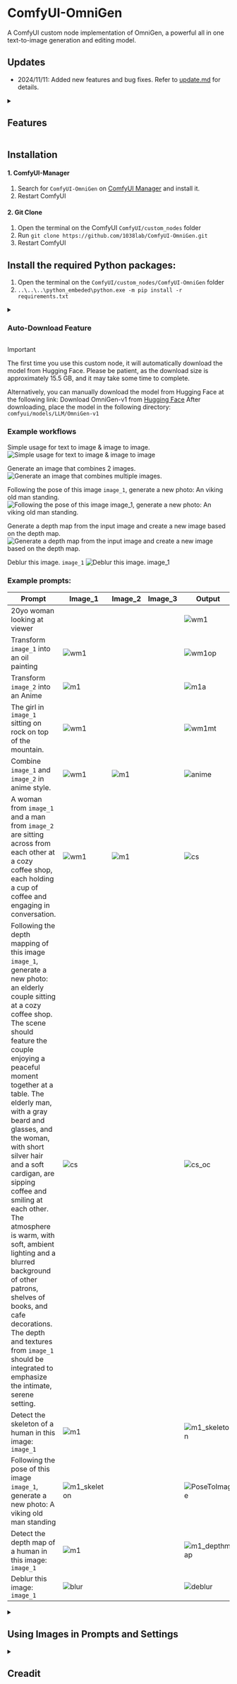 # ComfyUI-OmniGen

A ComfyUI custom node implementation of OmniGen, a powerful all in one text-to-image generation and editing model.

## Updates

- 2024/11/11: Added new features and bug fixes. Refer to [update.md](update.md) for details.

<details>
<summary><h2>Features</h2></summary>
  
- Text-to-Image Generation
- Image Editing
- Support for Multiple Input Images
- Memory Optimization Options
- Flexible Image Size Control
</details>

## Installation
#### 1. ComfyUI-Manager
  1. Search for `ComfyUI-OmniGen` on [ComfyUI Manager](https://github.com/ltdrdata/ComfyUI-Manager) and install it.
  2. Restart ComfyUI
#### 2. Git Clone
  1. Open the terminal on the ComfyUI `ComfyUI/custom_nodes` folder
  2. Run `git clone https://github.com/1038lab/ComfyUI-OmniGen.git`
  3. Restart ComfyUI

## Install the required Python packages:
  1. Open the terminal on the `ComfyUI/custom_nodes/ComfyUI-OmniGen` folder
  2. `..\..\..\python_embeded\python.exe -m pip install -r requirements.txt`

<details>
<summary><h3>Auto-Download Feature</h3></summary>

The node includes automatic downloading of:
1. OmniGen code from GitHub repository
2. Model weights from Hugging Face

No manual file downloading is required. The node will handle everything automatically on first use.</details>
>[!IMPORTANT]
>The first time you use this custom node, it will automatically download the model from Hugging Face. Please be patient, as the download size is approximately 15.5 GB, and it may take some time to complete.
>
>Alternatively, you can manually download the model from Hugging Face at the following link:
>Download OmniGen-v1 from [Hugging Face](https://huggingface.co/Shitao/OmniGen-v1/tree/main)
>After downloading, place the model in the following directory: `comfyui/models/LLM/OmniGen-v1`

### Example workflows
Simple usage for text to image & image to image.
![Simple usage for text to image & image to image](/Examples/omnigen_1.png)

Generate an image that combines 2 images.
![Generate an image that combines multiple images.](/Examples/omnigen_2a.png)

Following the pose of this image `image_1`, generate a new photo: An viking old man standing.
![Following the pose of this image `image_1`, generate a new photo: An viking old man standing.](/Examples/imgs/PoseToImage_wf.jpg)

Generate a depth map from the input image and create a new image based on the depth map.
![Generate a depth map from the input image and create a new image based on the depth map.](/Examples/imgs/deaptnmapToImage_wf.jpg)

Deblur this image. `image_1`
![Deblur this image. `image_1`](/Examples/imgs/deblur_wf.jpg)

### Example prompts:
  
| Prompt | Image_1 | Image_2 | Image_3 | Output |
| ------ | ------ | ------ | ------ | ------ |
| 20yo woman looking at viewer |  |  |  | ![wm1](Examples/imgs/wm1.jpg) |
| Transform `image_1` into an oil painting | ![wm1](Examples/imgs/wm1.jpg) |  |  | ![wm1op](Examples/imgs/wm1op.jpg) |
| Transform `image_2` into an Anime | ![m1](Examples/imgs/m1.jpg) |  |  | ![m1a](Examples/imgs/m1a.jpg) |
| The girl in `image_1` sitting on rock on top of the mountain. | ![wm1](Examples/imgs/wm1.jpg) |  |  | ![wm1mt](Examples/imgs/wm1mt.jpg) |
| Combine `image_1` and `image_2` in anime style. | ![wm1](Examples/imgs/wm1.jpg) | ![m1](Examples/imgs/m1.jpg) |  | ![anime](Examples/imgs/anime.jpg) |
| A woman from `image_1` and a man from `image_2` are sitting across from each other at a cozy coffee shop, each holding a cup of coffee and engaging in conversation. | ![wm1](Examples/imgs/wm1.jpg) | ![m1](Examples/imgs/m1.jpg) |  | ![cs](Examples/imgs/cs.jpg) |
| Following the depth mapping of this image `image_1`, generate a new photo: an elderly couple sitting at a cozy coffee shop. The scene should feature the couple enjoying a peaceful moment together at a table. The elderly man, with a gray beard and glasses, and the woman, with short silver hair and a soft cardigan, are sipping coffee and smiling at each other. The atmosphere is warm, with soft, ambient lighting and a blurred background of other patrons, shelves of books, and cafe decorations. The depth and textures from `image_1` should be integrated to emphasize the intimate, serene setting. | ![cs](Examples/imgs/cs.jpg) |   |  | ![cs_oc](Examples/imgs/cs_oc.jpg) |
| Detect the skeleton of a human in this image: `image_1` | ![m1](Examples/imgs/m1.jpg) |  |  | ![m1_skeleton](Examples/imgs/m1_skeleton.jpg) |
| Following the pose of this image `image_1`, generate a new photo: A viking old man standing | ![m1_skeleton](Examples/imgs/m1_skeleton.jpg) |  |  | ![PoseToImage](Examples/imgs/PoseToImage.jpg) |
| Detect the depth map of a human in this image: `image_1` | ![m1](Examples/imgs/m1.jpg) |  |  | ![m1_depthmap](Examples/imgs/m1_depthmap.jpg) |
| Deblur this image: `image_1` | ![blur](Examples/imgs/blur.jpg) |  |  | ![deblur](Examples/imgs/deblur.jpg) |

<details>
<summary><h2>Using Images in Prompts and Settings</h2></summary>
  
You can reference input images in your prompt using either format:
- `<img><|image_1|></img>`, `<img><|image_2|></img>`, `<img><|image_3|></img>`
- `image_1`, `image_2`, `image_3`
- `image1`, `image2`, `image3`

## Usage
The node will automatically download required files on first use:
- OmniGen code from GitHub
- Model weights from Hugging Face (Shitao/OmniGen-v1)
  
### Input Parameters
- `prompt`: Text description of the desired image
- `num_inference_steps`: Number of denoising steps (default: 50)
- `guidance_scale`: Text guidance scale (default: 2.5)
- `img_guidance_scale`: Image guidance scale (default: 1.6)
- `max_input_image_size`: Maximum size for input images (default: 1024)
- `width/height`: Output image dimensions (default: 1024x1024)
- `seed`: Random seed for reproducibility

### Memory Optimization Options
- `separate_cfg_infer`: Separate inference process for different guidance (default: True)
- `offload_model`: Offload model to CPU to reduce memory usage (default: True)
- `use_input_image_size_as_output`: Match output size to input image (default: False) 
</details>
<details>
<summary><h2>Creadit</h2></summary>

- Model Weights: [Shitao/OmniGen-v1](https://huggingface.co/Shitao/OmniGen-v1)
</details>
